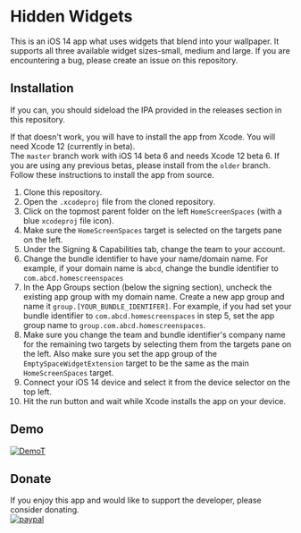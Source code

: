 # Hidden Widgets
This is an iOS 14 app what uses widgets that blend into your wallpaper. It supports all three available widget sizes-small, medium and large.
If you are encountering a bug, please create an issue on this repository. 

## Installation
If you can, you should sideload the IPA provided in the releases section in this repository.  
  
If that doesn't work, you will have to install the app from Xcode. You will need Xcode 12 (currently in beta).  
The `master` branch work with iOS 14 beta 6 and needs Xcode 12 beta 6. If you are using any previous betas, please install from the `older` branch.  
Follow these instructions to install the app from source.
1. Clone this repository.
2. Open the `.xcodeproj` file from the cloned repository.
3. Click on the topmost parent folder on the left `HomeScreenSpaces` (with a blue `xcodeproj` file icon).
4. Make sure the `HomeScreenSpaces` target is selected on the targets pane on the left.
5. Under the Signing & Capabilities tab, change the team to your account.
5. Change the bundle identifier to have your name/domain name. For example, if your domain name is `abcd`, change the bundle identifier to `com.abcd.homescreenspaces`
6. In the App Groups section (below the signing section), uncheck the existing app group with my domain name. Create a new app group and name it `group.[YOUR_BUNDLE_IDENTIFER]`. For example, if you had set your bundle identifier to `com.abcd.homescreenspaces` in step 5, set the app group name to `group.com.abcd.homescreenspaces`.
7. Make sure you change the team and bundle identifier's company name for the remaining two targets by selecting them from the targets pane on the left. Also make sure you set the app group of the `EmptySpaceWidgetExtension` target to be the same as the main `HomeScreenSpaces` target.
8. Connect your iOS 14 device and select it from the device selector on the top left.
9. Hit the run button and wait while Xcode installs the app on your device.

## Demo
<div align=center">
   <a href="https://www.youtube.com/watch?v=QpmxEY4o4Iw"><img src="https://img.youtube.com/vi/QpmxEY4o4Iw/0.jpg" alt="DemoT"></a>
 </div>

## Donate
If you enjoy this app and would like to support the developer, please consider donating.  
[![paypal](https://www.paypalobjects.com/en_US/i/btn/btn_donateCC_LG.gif)](https://www.paypal.me/aryanchaubal/)
